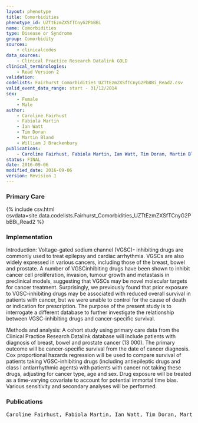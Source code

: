 ```yaml
---
layout: phenotype
title: Comorbidities
phenotype_id: UZTtEzmZXSfTCnyG2PbBBi
name: Comorbidities
type: Disease or Syndrome
group: Comorbidity
sources: 
    - clinicalcodes
data_sources:
    - Clinical Practice Research Datalink GOLD
clinical_terminologies:
    - Read Version 2
validation:
codelists: Fairhurst_Comorbidities_UZTtEzmZXSfTCnyG2PbBBi_Read2.csv
valid_event_data_range: start - 31/12/2014
sex:
    - Female
    - Male
author:
    - Caroline Fairhust
    - Fabiola Martin
    - Ian Watt
    - Tim Doran
    - Martin Bland
    - William J Brackenbury    
publications:
    - Caroline Fairhust, Fabiola Martin, Ian Watt, Tim Doran, Martin Bland, William J Brackenbury, Sodium channel-inhibiting drugs and cancer survival: protocol for a cohort study using the CPRD primary care database. BMJ Open, 6(e0111661),  2016.
status: FINAL
date: 2016-09-06
modified_date: 2016-09-06
version: Revision 1
---
```


### Primary Care

{% include csv.html csvdata=site.data.codelists.Fairhurst_Comorbidities_UZTtEzmZXSfTCnyG2PbBBi_Read2 %}

### Implementation

Introduction: 
Voltage-gated sodium channel (VGSC)-
inhibiting drugs are commonly used to treat epilepsy
and cardiac arrhythmia. VGSCs are also widely
expressed in various cancers, including those of the
breast, bowel and prostate. A number of VGSCinhibiting
drugs have been shown to inhibit cancer cell
proliferation, invasion, tumour growth and metastasis
in preclinical models, suggesting that VGSCs may be
novel molecular targets for cancer treatment.
Surprisingly, we previously found that prior exposure
to VGSC-inhibiting drugs may be associated with
reduced overall survival in patients with cancer, but we
were unable to control for the cause of death or
indication for prescription. The purpose of the present
study is to interrogate a different database to further
investigate the relationship between VGSC-inhibiting
drugs and cancer-specific survival.

Methods and analysis: 
A cohort study using
primary care data from the Clinical Practice Research
Datalink database will include patients with diagnosis
of breast, bowel and prostate cancer (13 000). The
primary outcome will be cancer-specific survival from
the date of cancer diagnosis. Cox proportional hazards
regression will be used to compare survival of patients
taking VGSC-inhibiting drugs (including antiepileptic
drugs and class I antiarrhythmic agents) with patients
with cancer not taking these drugs, adjusting for
cancer type, age and sex. Drug exposure will be treated
as a time-varying covariate to account for potential
immortal time bias. Various sensitivity and secondary
analyses will be performed.

### Publications

<pre>
Caroline Fairhust, Fabiola Martin, Ian Watt, Tim Doran, Martin Bland, William J Brackenbury, Sodium channel-inhibiting drugs and cancer survival: protocol for a cohort study using the CPRD primary care database. BMJ Open, 6(e0111661),  2016.
</pre>
